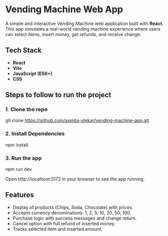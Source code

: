 # Vending Machine Web App

A simple and interactive Vending Machine web application built with **React**. This app simulates a real-world vending machine experience where users can select items, insert money, get refunds, and receive change.

## Tech Stack

- **React**
- **Vite**
- **JavaScript (ES6+)**
- **CSS**

## Steps to follow to run the project

### 1. Clone the repo
git clone https://github.com/asmita-utekar/vending-machine-app.git

### 2. Install Dependencies
npm install

### 3. Run the app
npm run dev

Open http://localhost:5173 in your browser to see the app running.

## Features

- Display of products (Chips, Soda, Chocolate) with prices.
- Accepts currency denominations: 1, 2, 5, 10, 20, 50, 100.
- Purchase logic with success messages and change return.
- Cancel option with full refund of inserted money.
- Tracks selected item and inserted amount.

